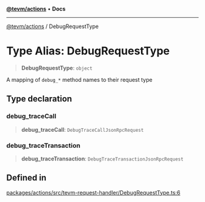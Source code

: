 [**@tevm/actions**](../README.md) • **Docs**

***

[@tevm/actions](../globals.md) / DebugRequestType

# Type Alias: DebugRequestType

> **DebugRequestType**: `object`

A mapping of `debug_*` method names to their request type

## Type declaration

### debug\_traceCall

> **debug\_traceCall**: `DebugTraceCallJsonRpcRequest`

### debug\_traceTransaction

> **debug\_traceTransaction**: `DebugTraceTransactionJsonRpcRequest`

## Defined in

[packages/actions/src/tevm-request-handler/DebugRequestType.ts:6](https://github.com/evmts/tevm-monorepo/blob/main/packages/actions/src/tevm-request-handler/DebugRequestType.ts#L6)
